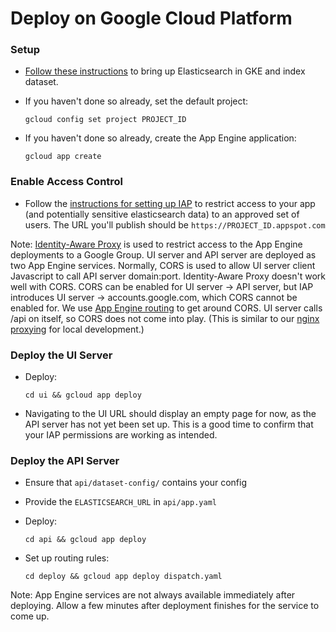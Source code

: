 # Deploy on Google Cloud Platform

### Setup


* [Follow these instructions](https://github.com/DataBiosphere/data-explorer-indexers/tree/master/bigquery/deploy)
to bring up Elasticsearch in GKE and index dataset.

* If you haven't done so already, set the default project:

  `gcloud config set project PROJECT_ID`

* If you haven't done so already, create the App Engine application:

  `gcloud app create`
  
### Enable Access Control

* Follow the [instructions for setting up IAP](https://cloud.google.com/iap/docs/app-engine-quickstart#enabling_iap)
to restrict access to your app (and potentially sensitive elasticsearch data)
to an approved set of users. The URL you'll publish should be
`https://PROJECT_ID.appspot.com`

Note: [Identity-Aware Proxy](https://cloud.google.com/iap/docs/) is used to
restrict access to the App Engine deployments to a Google Group. UI server and
API server are deployed as two App Engine services. Normally, CORS is used to
allow UI server client Javascript to call API server domain:port.
Identity-Aware Proxy doesn't work well with CORS. CORS can be enabled for UI
server -> API server, but IAP introduces UI server -> accounts.google.com,
which CORS cannot be enabled for. We use [App Engine routing](https://cloud.google.com/appengine/docs/standard/python/how-requests-are-routed#routing_with_a_dispatch_file)
to get around CORS. UI server calls /api on itself, so CORS does not come into
play. (This is similar to our [nginx proxying](https://github.com/DataBiosphere/data-explorer/blob/master/nginx.conf)
for local development.)

### Deploy the UI Server

* Deploy:

  `cd ui && gcloud app deploy`

* Navigating to the UI URL should display an empty page for now, as the API
server has not yet been set up. This is a good time to confirm that your IAP
permissions are working as intended.

### Deploy the API Server

* Ensure that `api/dataset-config/` contains your config

* Provide the `ELASTICSEARCH_URL` in `api/app.yaml`

* Deploy:

  `cd api && gcloud app deploy`

* Set up routing rules:

  `cd deploy && gcloud app deploy dispatch.yaml`

Note: App Engine services are not always available immediately after deploying.
Allow a few minutes after deployment finishes for the service to come up.